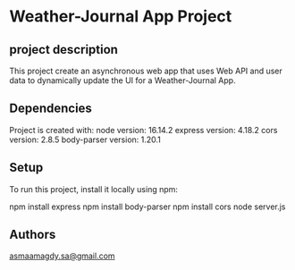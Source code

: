 # Weather-Journal App Project

## project description
 This project create an asynchronous web app that uses Web API and user data to dynamically update the UI for a Weather-Journal App.

## Dependencies
  Project is created with:
   node version: 16.14.2
   express version: 4.18.2
   cors version: 2.8.5
   body-parser version: 1.20.1
 

## Setup
 To run this project, install it locally using npm:
 
  npm install express
  npm install body-parser
  npm install cors
  node server.js

## Authors
 asmaamagdy.sa@gmail.com


